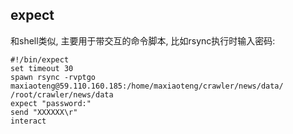 ## expect
和shell类似, 主要用于带交互的命令脚本, 比如rsync执行时输入密码:
```
#!/bin/expect
set timeout 30
spawn rsync -rvptgo maxiaoteng@59.110.160.185:/home/maxiaoteng/crawler/news/data/ /root/crawler/news/data
expect "password:"
send "XXXXXX\r"
interact
```